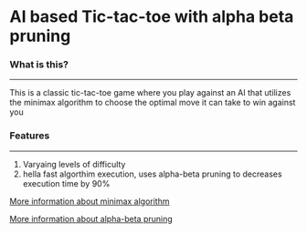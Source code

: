 # AI based Tic-tac-toe with alpha beta pruning
### What is this?
---
This is a classic tic-tac-toe game where you play against an AI that utilizes the minimax algorithm to choose the optimal move it can take to win against you

### Features
---
1. Varyaing levels of difficulty
2. hella fast algorthim execution, uses alpha-beta pruning to decreases execution time by 90%

[More information about minimax algorithm](https://www.google.com/url?sa=t&rct=j&q=&esrc=s&source=web&cd=&cad=rja&uact=8&ved=2ahUKEwiymMfWjYTsAhUPHxoKHR9cDEMQFjAAegQIAhAB&url=https%3A%2F%2Fen.wikipedia.org%2Fwiki%2FMinimax&usg=AOvVaw2U4Dgsqfr0-tkWqK6F6P7y)

[More information about alpha-beta pruning](https://www.google.com/url?sa=t&rct=j&q=&esrc=s&source=web&cd=&cad=rja&uact=8&ved=2ahUKEwiDv_X0jYTsAhVkxoUKHQ6uCloQFjAAegQIAxAB&url=https%3A%2F%2Fen.wikipedia.org%2Fwiki%2FAlpha%25E2%2580%2593beta_pruning&usg=AOvVaw2_8nQSdYu3HyprsXpSvOdE)
